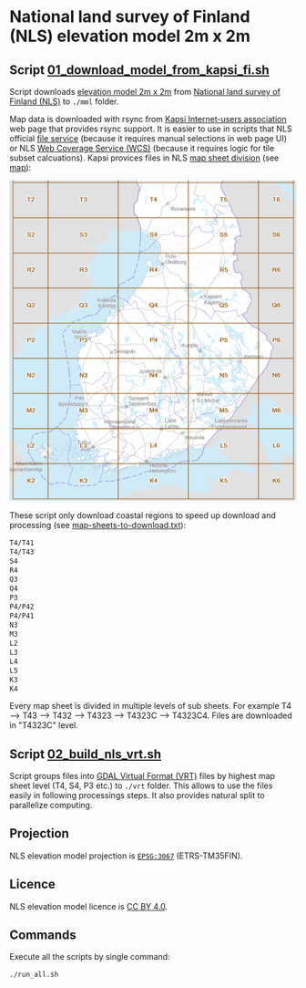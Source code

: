# National land survey of Finland (NLS) elevation model 2m x 2m

## Script [01_download_model_from_kapsi_fi.sh](./01_download_model_from_kapsi_fi.sh)

Script downloads [elevation model 2m x 2m](https://www.maanmittauslaitos.fi/en/maps-and-spatial-data/datasets-and-interfaces/product-descriptions/elevation-model-2-m) from [National land survey of Finland (NLS)](https://www.maanmittauslaitos.fi/en) to `./mml` folder.

Map data is downloaded with rsync from [Kapsi Internet-users association](https://kartat.kapsi.fi/) web page that provides rsync support. It is easier to use in scripts that NLS official [file service](https://asiointi.maanmittauslaitos.fi/karttapaikka/tiedostopalvelu/korkeusmalli?lang=en) (because it requires manual selections in web page UI) or NLS [Web Coverage Service (WCS)](https://avoin-karttakuva.maanmittauslaitos.fi/ortokuvat-ja-korkeusmallit/wcs/v2?service=WCS&request=GetCapabilities) (because it requires logic for tile subset calcuations). Kapsi provices files in NLS [map sheet division](https://www.maanmittauslaitos.fi/en/maps-and-spatial-data/datasets-and-interfaces/product-descriptions/map-sheet-division) (see [map](https://kartta.paikkatietoikkuna.fi/?zoomLevel=6&coord=378675.588828541_6674753.274792547&mapLayers=801+100+default,1240+100+default&uuid=90246d84-3958-fd8c-cb2c-2510cccca1d3&noSavedState=true&showIntro=false)):

![NLS map sheet division screenshot](./nls-map-sheet-division-screenshot.png "NLS map sheet division screenshot")

These script only download coastal regions to speed up download and processing (see [map-sheets-to-download.txt](./map-sheets-to-download.txt)):

```
T4/T41
T4/T43
S4
R4
Q3
Q4
P3
P4/P42
P4/P41
N3
M3
L2
L3
L4
L5
K3
K4
```

Every map sheet is divided in multiple levels of sub sheets. For example T4 --> T43 --> T432 --> T4323 --> T4323C --> T4323C4. Files are downloaded in "T4323C" level.

## Script [02_build_nls_vrt.sh](./02_build_nls_vrt.sh)

Script groups files into [GDAL Virtual Format (VRT)](https://gdal.org/en/stable/drivers/raster/vrt.html) files by highest map sheet level (T4, S4, P3 etc.) to `./vrt` folder. This allows to use the files easily in following processings steps. It also provides natural split to parallelize computing.

## Projection

NLS elevation model projection is [`EPSG:3067`](https://epsg.io/3067-1149) (ETRS-TM35FIN).

## Licence

NLS elevation model licence is [CC BY 4.0](https://creativecommons.org/licenses/by/4.0/deed.en).

## Commands

Execute all the scripts by single command:

```bash
./run_all.sh
```
